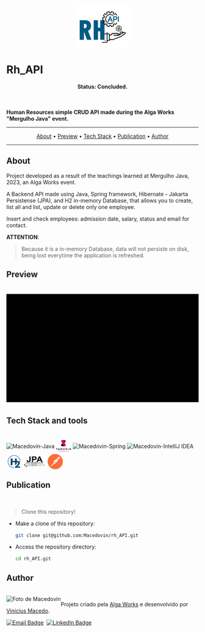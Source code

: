 <p align="center">
  <img src="./README-assets/rh_API-logo.png" width="140px" alt="RH API logo"/>
</p>

# Rh_API

<h4 align="center"> 
	 Status: Concluded.
</h4>

<br/>

**Human Resources simple CRUD API made during the Alga Works "Mergulho Java" event.**

---

<p align="center">
  <a href="#about">About</a> •
  <a href="#preview">Preview</a> •
  <a href="#tech-stack-and-tools">Tech Stack</a> •
  <a href="#publication">Publication</a> •
  <a href="#author">Author</a> 
</p>

---

## About

Project developed as a result of the teachings learned at Mergulho Java, 2023, an Alga Works event.

A Backend API made using Java, Spring framework, Hibernate - Jakarta Persistense (JPA), and H2 in-memory Database, that allows you to create, list all and list, update or delete only one employee.

Insert and check employees: admission date, salary, status and email for contact.

**ATTENTION**:

> Because it is a in-memory Database, data will not persiste on disk, being lost everytime the application is refreshed.

## Preview

<h1 align="centetr">
	<img src="./README-assets/rh_api_demo.gif" width="850" alt="Macedovin FoodExplorer default user mobile experience">
</h1>

## Tech Stack and tools

<div style="display: inline_block"><br>
    <img align="center" alt="Macedovin-Java" height="40" width="40" src="https://cdn.jsdelivr.net/gh/devicons/devicon/icons/java/java-original-wordmark.svg" />
    <img align="center" alt="Macedovin-Postman" height="40" width="40" src="./README-assets/temurin-light.png">
    <img align="center" alt="Macedovin-Spring" height="40" width="40" src="https://cdn.jsdelivr.net/gh/devicons/devicon/icons/spring/spring-original-wordmark.svg">
    <img align="center" alt="Macedovin-IntelliJ IDEA" height="60" width="70" src="https://cdn.jsdelivr.net/gh/devicons/devicon/icons/intellij/intellij-original-wordmark.svg">
    <img align="center" alt="Macedovin-H2-Database" height="40" width="40" src="./README-assets/H2_database-icon.png">
    <img align="center" alt="Macedovin-Hibernate_Java Persistense API/ Jakarta Persistense" height="30" width="60" src="./README-assets/JPA_hibernat.png">
    <img align="center" alt="Macedovin-Postman" height="40" width="40" src="./README-assets/postman-icon-svgrepo-com.svg">
</div>

## Publication

<br/>

> Clone this repository!

- Make a clone of this repository:

  ```bash
  git clone git@github.com:Macedovin/rh_API.git
  ```

- Access the repository directory:

  ```bash
  cd rh_API.git
  ```

## Author

<br/>
<img align="left" src="https://avatars.githubusercontent.com/Macedovin?size=100" alt="Foto de Macedovin">

Projeto criado pela [Alga Works](https://github.com/algaworks) e desenvolvido por [Vinicius&nbsp;Macedo](https://github.com/Macedovin).

<a href="mailto:macedo.vp@gmail.com" target="_blank"><img src="https://img.shields.io/badge/Email-D14836?style=flat&logo=gmail&logoColor=white" alt="Email Badge" height="25"></a>&nbsp;
<a href="https://www.linkedin.com/in/vinicius-macedop/" target="_blank"><img src="https://img.shields.io/badge/Linkedin-0077B5?style=flat&logo=linkedin&logoColor=white" alt="LinkedIn Badge" height="25"></a>&nbsp;
